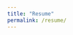 ```yaml
---
title: "Resume"
permalink: /resume/
---
```

<object data="https://evan-fannin.github.io/evan-fannin/assets/images/evan_fannin_resume.pdf" type='application/pdf'></object>